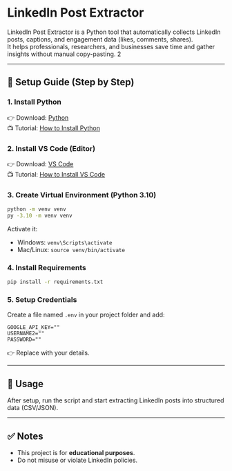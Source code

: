 # LinkedIn Post Extractor  

LinkedIn Post Extractor is a Python tool that automatically collects LinkedIn posts, captions, and engagement data (likes, comments, shares).  
It helps professionals, researchers, and businesses save time and gather insights without manual copy-pasting.  2

---

## 🚀 Setup Guide (Step by Step)

### 1. Install Python  
👉 Download: [Python](https://www.python.org/downloads/)  
📺 Tutorial: [How to Install Python](https://www.youtube.com/watch?v=C3bOxcILGu4)  

### 2. Install VS Code (Editor)  
👉 Download: [VS Code](https://code.visualstudio.com/download)  
📺 Tutorial: [How to Install VS Code](https://www.youtube.com/watch?v=DoLYVXR9SSc)  

### 3. Create Virtual Environment (Python 3.10)  
```bash
python -m venv venv
py -3.10 -m venv venv
````

Activate it:

* Windows: `venv\Scripts\activate`
* Mac/Linux: `source venv/bin/activate`

### 4. Install Requirements

```bash
pip install -r requirements.txt
```

### 5. Setup Credentials

Create a file named `.env` in your project folder and add:

```
GOOGLE_API_KEY=""
USERNAME2=""
PASSWORD=""
```

👉 Replace with your details.

---

## 🎯 Usage

After setup, run the script and start extracting LinkedIn posts into structured data (CSV/JSON).

---

## ✅ Notes

* This project is for **educational purposes**.
* Do not misuse or violate LinkedIn policies.
